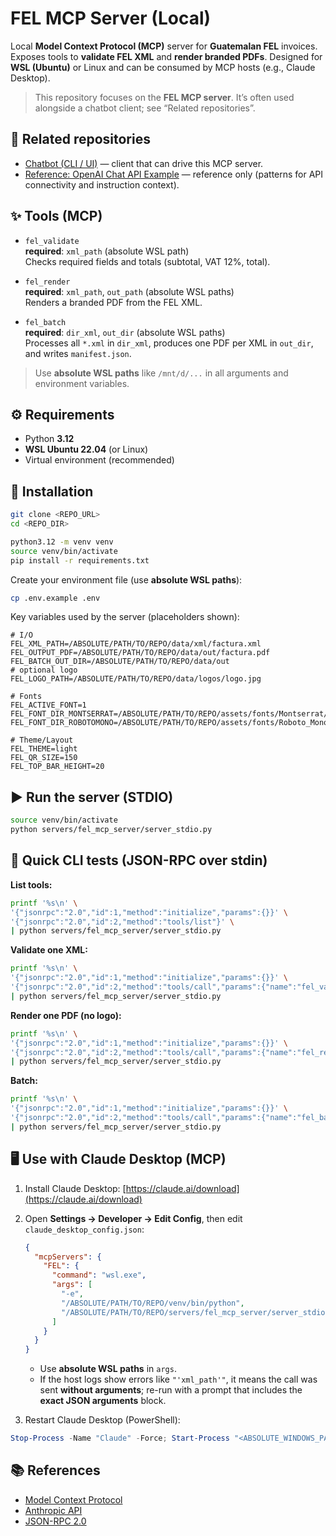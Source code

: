 # FEL MCP Server (Local)

Local **Model Context Protocol (MCP)** server for **Guatemalan FEL** invoices.  
Exposes tools to **validate FEL XML** and **render branded PDFs**. Designed for **WSL (Ubuntu)** or Linux and can be consumed by MCP hosts (e.g., Claude Desktop).

> This repository focuses on the **FEL MCP server**. It’s often used alongside a chatbot client; see “Related repositories”.

## 🔗 Related repositories

- [Chatbot (CLI / UI)](https://github.com/JosueSay/ChatBotMCP) — client that can drive this MCP server.
- [Reference: OpenAI Chat API Example](https://github.com/JosueSay/Selectivo_IA/blob/main/docs_assistant/README.md) — reference only (patterns for API connectivity and instruction context).

## ✨ Tools (MCP)

- `fel_validate`  
  **required**: `xml_path` (absolute WSL path)  
  Checks required fields and totals (subtotal, VAT 12%, total).

- `fel_render`  
  **required**: `xml_path`, `out_path` (absolute WSL paths)  
  Renders a branded PDF from the FEL XML.

- `fel_batch`  
  **required**: `dir_xml`, `out_dir` (absolute WSL paths)  
  Processes all `*.xml` in `dir_xml`, produces one PDF per XML in `out_dir`, and writes `manifest.json`.

> Use **absolute WSL paths** like `/mnt/d/...` in all arguments and environment variables.

## ⚙️ Requirements

- Python **3.12**
- **WSL Ubuntu 22.04** (or Linux)
- Virtual environment (recommended)

## 🔧 Installation

```bash
git clone <REPO_URL>
cd <REPO_DIR>

python3.12 -m venv venv
source venv/bin/activate
pip install -r requirements.txt
```

Create your environment file (use **absolute WSL paths**):

```bash
cp .env.example .env
```

Key variables used by the server (placeholders shown):

```env
# I/O
FEL_XML_PATH=/ABSOLUTE/PATH/TO/REPO/data/xml/factura.xml
FEL_OUTPUT_PDF=/ABSOLUTE/PATH/TO/REPO/data/out/factura.pdf
FEL_BATCH_OUT_DIR=/ABSOLUTE/PATH/TO/REPO/data/out
# optional logo
FEL_LOGO_PATH=/ABSOLUTE/PATH/TO/REPO/data/logos/logo.jpg

# Fonts
FEL_ACTIVE_FONT=1
FEL_FONT_DIR_MONTSERRAT=/ABSOLUTE/PATH/TO/REPO/assets/fonts/Montserrat/static
FEL_FONT_DIR_ROBOTOMONO=/ABSOLUTE/PATH/TO/REPO/assets/fonts/Roboto_Mono/static

# Theme/Layout
FEL_THEME=light
FEL_QR_SIZE=150
FEL_TOP_BAR_HEIGHT=20
```

## ▶️ Run the server (STDIO)

```bash
source venv/bin/activate
python servers/fel_mcp_server/server_stdio.py
```

## 🧪 Quick CLI tests (JSON-RPC over stdin)

**List tools:**

```bash
printf '%s\n' \
'{"jsonrpc":"2.0","id":1,"method":"initialize","params":{}}' \
'{"jsonrpc":"2.0","id":2,"method":"tools/list"}' \
| python servers/fel_mcp_server/server_stdio.py
```

**Validate one XML:**

```bash
printf '%s\n' \
'{"jsonrpc":"2.0","id":1,"method":"initialize","params":{}}' \
'{"jsonrpc":"2.0","id":2,"method":"tools/call","params":{"name":"fel_validate","arguments":{"xml_path":"/ABSOLUTE/PATH/TO/REPO/data/xml/factura.xml"}}}' \
| python servers/fel_mcp_server/server_stdio.py
```

**Render one PDF (no logo):**

```bash
printf '%s\n' \
'{"jsonrpc":"2.0","id":1,"method":"initialize","params":{}}' \
'{"jsonrpc":"2.0","id":2,"method":"tools/call","params":{"name":"fel_render","arguments":{"xml_path":"/ABSOLUTE/PATH/TO/REPO/data/xml/factura.xml","out_path":"/ABSOLUTE/PATH/TO/REPO/data/out/testing.pdf"}}}' \
| python servers/fel_mcp_server/server_stdio.py
```

**Batch:**

```bash
printf '%s\n' \
'{"jsonrpc":"2.0","id":1,"method":"initialize","params":{}}' \
'{"jsonrpc":"2.0","id":2,"method":"tools/call","params":{"name":"fel_batch","arguments":{"dir_xml":"/ABSOLUTE/PATH/TO/REPO/data/xml","out_dir":"/ABSOLUTE/PATH/TO/REPO/data/out/batch"}}}' \
| python servers/fel_mcp_server/server_stdio.py
```

## 🖥️ Use with Claude Desktop (MCP)

1. Install Claude Desktop: [https://claude.ai/download](https://claude.ai/download)
2. Open **Settings -> Developer -> Edit Config**, then edit `claude_desktop_config.json`:

    ```json
    {
      "mcpServers": {
        "FEL": {
          "command": "wsl.exe",
          "args": [
            "-e",
            "/ABSOLUTE/PATH/TO/REPO/venv/bin/python",
            "/ABSOLUTE/PATH/TO/REPO/servers/fel_mcp_server/server_stdio.py"
          ]
        }
      }
    }
    ```

    - Use **absolute WSL paths** in `args`.
    - If the host logs show errors like `"'xml_path'"`, it means the call was sent **without arguments**; re-run with a prompt that includes the **exact JSON arguments** block.

3. Restart Claude Desktop (PowerShell):

```powershell
Stop-Process -Name "Claude" -Force; Start-Process "<ABSOLUTE_WINDOWS_PATH_TO_Claude.exe>"
```

## 📚 References

- [Model Context Protocol](https://modelcontextprotocol.io/)
- [Anthropic API](https://docs.anthropic.com/en/api)
- [JSON-RPC 2.0](https://www.jsonrpc.org/)
